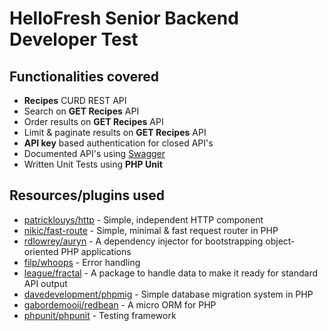 # HelloFresh Senior Backend Developer Test

## Functionalities covered

- **Recipes** CURD REST API
- Search on **GET Recipes** API
- Order results on **GET Recipes** API
- Limit & paginate results on **GET Recipes** API
- **API key** based authentication for closed API's
- Documented API's using [Swagger](https://swagger.io/) 
- Written Unit Tests using **PHP Unit**

## Resources/plugins used

- [patricklouys/http](https://packagist.org/packages/patricklouys/http) - Simple, independent HTTP component
- [nikic/fast-route](https://packagist.org/packages/nikic/fast-route) - Simple, minimal & fast request router in PHP
- [rdlowrey/auryn](https://packagist.org/packages/rdlowrey/auryn) - A dependency injector for bootstrapping object-oriented PHP applications
- [filp/whoops](https://packagist.org/packages/filp/whoops) - Error handling
- [league/fractal](https://packagist.org/packages/league/fractal) - A package to handle data to make it ready for standard API output
- [davedevelopment/phpmig](https://packagist.org/packages/davedevelopment/phpmig) - Simple database migration system in PHP
- [gabordemooij/redbean](https://packagist.org/packages/gabordemooij/redbean) - A micro ORM for PHP
- [phpunit/phpunit](https://packagist.org/packages/phpunit/phpunit) - Testing framework